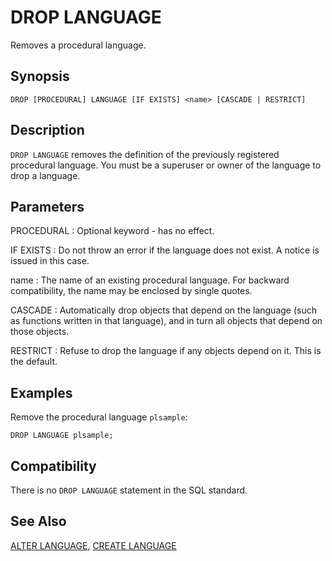 # DROP LANGUAGE

Removes a procedural language.

## Synopsis

``` {#sql_command_synopsis}
DROP [PROCEDURAL] LANGUAGE [IF EXISTS] <name> [CASCADE | RESTRICT]
```

## Description

`DROP LANGUAGE` removes the definition of the previously registered procedural language. You must be a superuser or owner of the language to drop a language.

## Parameters

PROCEDURAL
:   Optional keyword - has no effect.

IF EXISTS
:   Do not throw an error if the language does not exist. A notice is issued in this case.

name
:   The name of an existing procedural language. For backward compatibility, the name may be enclosed by single quotes.

CASCADE
:   Automatically drop objects that depend on the language (such as functions written in that language), and in turn all objects that depend on those objects.

RESTRICT
:   Refuse to drop the language if any objects depend on it. This is the default.

## Examples

Remove the procedural language `plsample`:

```
DROP LANGUAGE plsample;
```

## Compatibility

There is no `DROP LANGUAGE` statement in the SQL standard.

## See Also

[ALTER LANGUAGE](/docs/sql-statements/sql-statement-alter-language.md), [CREATE LANGUAGE](/docs/sql-statements/sql-statement-create-language.md)



